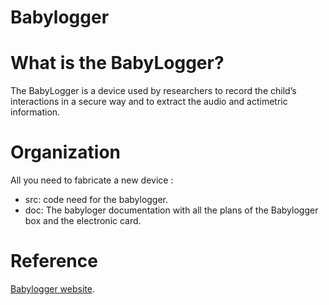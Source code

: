 # Babylogger

What is the BabyLogger?
=======================
The BabyLogger is a device used by researchers to record the child’s interactions in a secure way and to extract the audio and actimetric information.

Organization
============
All you need to fabricate a new device :
- src: code need for the babylogger.
- doc: The babyloger documentation with all the plans of the Babylogger box and the electronic card.

Reference
=========

[Babylogger website](https://docs.babycloudlab.com/).

